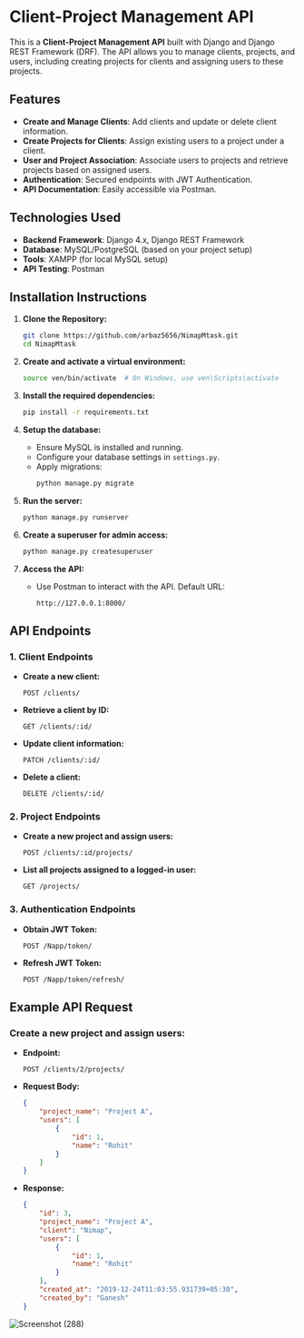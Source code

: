 
# Client-Project Management API

This is a **Client-Project Management API** built with Django and Django REST Framework (DRF). The API allows you to manage clients, projects, and users, including creating projects for clients and assigning users to these projects.

## Features

- **Create and Manage Clients**: Add clients and update or delete client information.
- **Create Projects for Clients**: Assign existing users to a project under a client.
- **User and Project Association**: Associate users to projects and retrieve projects based on assigned users.
- **Authentication**: Secured endpoints with JWT Authentication.
- **API Documentation**: Easily accessible via Postman.

## Technologies Used

- **Backend Framework**: Django 4.x, Django REST Framework
- **Database**: MySQL/PostgreSQL (based on your project setup)
- **Tools**: XAMPP (for local MySQL setup)
- **API Testing**: Postman

## Installation Instructions

1. **Clone the Repository:**
   ```bash
   git clone https://github.com/arbaz5656/NimapMtask.git
   cd NimapMtask
   ```

2. **Create and activate a virtual environment:**
   ```bash
   source ven/bin/activate  # On Windows, use ven\Scripts\activate
   ```

3. **Install the required dependencies:**
   ```bash
   pip install -r requirements.txt
   ```

4. **Setup the database:**
   - Ensure MySQL is installed and running.
   - Configure your database settings in `settings.py`.
   - Apply migrations:
     ```bash
     python manage.py migrate
     ```

5. **Run the server:**
   ```bash
   python manage.py runserver
   ```

6. **Create a superuser for admin access:**
   ```bash
   python manage.py createsuperuser
   ```

7. **Access the API:**
   - Use Postman to interact with the API. Default URL:
     ```
     http://127.0.0.1:8000/
     ```

## API Endpoints

### 1. **Client Endpoints**
- **Create a new client:**
  ```
  POST /clients/
  ```

- **Retrieve a client by ID:**
  ```
  GET /clients/:id/
  ```

- **Update client information:**
  ```
  PATCH /clients/:id/
  ```

- **Delete a client:**
  ```
  DELETE /clients/:id/
  ```

### 2. **Project Endpoints**
- **Create a new project and assign users:**
  ```
  POST /clients/:id/projects/
  ```

- **List all projects assigned to a logged-in user:**
  ```
  GET /projects/
  ```

### 3. **Authentication Endpoints**
- **Obtain JWT Token:**
  ```
  POST /Napp/token/
  ```

- **Refresh JWT Token:**
  ```
  POST /Napp/token/refresh/
  ```

## Example API Request

### Create a new project and assign users:

- **Endpoint:**
  ```
  POST /clients/2/projects/
  ```

- **Request Body:**
  ```json
  {
      "project_name": "Project A",
      "users": [
          {
              "id": 1,
              "name": "Rohit"
          }
      ]
  }
  ```

- **Response:**
  ```json
  {
      "id": 3,
      "project_name": "Project A",
      "client": "Nimap",
      "users": [
          {
              "id": 1,
              "name": "Rohit"
          }
      ],
      "created_at": "2019-12-24T11:03:55.931739+05:30",
      "created_by": "Ganesh"
  }
  ```
![Screenshot (288)](https://github.com/user-attachments/assets/06643baf-f7e4-47c9-953a-ec931e029615)

